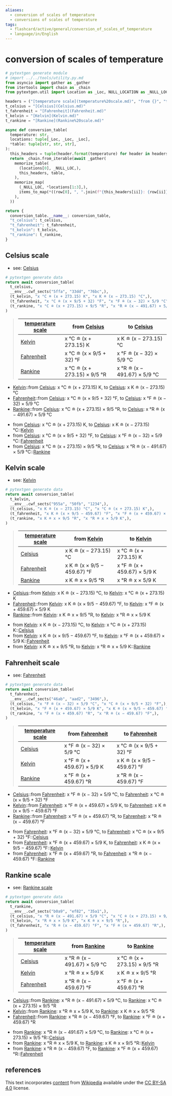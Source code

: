 ```yaml
---
aliases:
  - conversion of scales of temperature
  - conversions of scales of temperature
tags:
  - flashcard/active/general/conversion_of_scales_of_temperature
  - language/in/English
---
```


# conversion of scales of temperature

```Python
# pytextgen generate module
# import ../../tools/utility.py.md
from asyncio import gather as _gather
from itertools import chain as _chain
from pytextgen.util import Location as _Loc, NULL_LOCATION as _NULL_LOC

headers = ("[temperature scale](temperature%20scale.md)", "from {}", "to {}",)
t_celsius = "[Celsius](Celsius.md)"
t_fahrenheit = "[Fahrenheit](Fahrenheit.md)"
t_kelvin = "[Kelvin](Kelvin.md)"
t_rankine = "[Rankine](Rankine%20scale.md)"

async def conversion_table(
  temperature: str,
  locations: tuple[_Loc, _Loc, _Loc],
  *table: tuple[str, str, str],
):
  this_headers = tuple(header.format(temperature) for header in headers)
  return _chain.from_iterable(await _gather(
    memorize_table(
      (locations[0], _NULL_LOC,),
      this_headers, table,
    ),
    memorize_map(
      (_NULL_LOC, *locations[1:3],),
      items_to_map(*((row[0], ", ".join(f"{this_headers[ii]}: {row[ii]}" for ii in range(1, 3)),) for row in table)),
    ),
  ))

return {
  conversion_table.__name__: conversion_table,
  "t_celsius": t_celsius,
  "t_fahrenheit": t_fahrenheit,
  "t_kelvin": t_kelvin,
  "t_rankine": t_rankine,
}
```

## Celsius scale

- see: [Celsius](Celsius.md)

```Python
# pytextgen generate data
return await conversion_table(
  t_celsius,
  __env__.cwf_sects("5ffa", "33dd", "76bc",),
  (t_kelvin, "x °C ≘ (x + 273.15) K", "x K ≘ (x − 273.15) °C",),
  (t_fahrenheit, "x °C ≘ (x × 9/5 + 32) °F", "x °F ≘ (x − 32) × 5/9 °C",),
  (t_rankine, "x °C ≘ (x + 273.15) × 9/5 °R", "x °R ≘ (x − 491.67) × 5/9 °C",),
)
```

<!--pytextgen generate section="5ffa"--><!-- The following content is generated at 2024-03-07T00:32:24.791478+08:00. Any edits will be overridden! -->

> | [temperature scale](temperature%20scale.md) | from [Celsius](Celsius.md) | to [Celsius](Celsius.md) |
> |-|-|-|
> | [Kelvin](Kelvin.md) | x °C ≘ (x + 273.15) K | x K ≘ (x − 273.15) °C |
> | [Fahrenheit](Fahrenheit.md) | x °C ≘ (x × 9/5 + 32) °F | x °F ≘ (x − 32) × 5/9 °C |
> | [Rankine](Rankine%20scale.md) | x °C ≘ (x + 273.15) × 9/5 °R | x °R ≘ (x − 491.67) × 5/9 °C |

<!--/pytextgen-->

<!--pytextgen generate section="33dd"--><!-- The following content is generated at 2024-03-07T00:30:25.300831+08:00. Any edits will be overridden! -->

- [Kelvin](Kelvin.md)::from [Celsius](Celsius.md): x °C ≘ (x + 273.15) K, to [Celsius](Celsius.md): x K ≘ (x − 273.15) °C <!--SR:!2024-09-28,218,330-->
- [Fahrenheit](Fahrenheit.md)::from [Celsius](Celsius.md): x °C ≘ (x × 9/5 + 32) °F, to [Celsius](Celsius.md): x °F ≘ (x − 32) × 5/9 °C <!--SR:!2025-02-06,280,290-->
- [Rankine](Rankine%20scale.md)::from [Celsius](Celsius.md): x °C ≘ (x + 273.15) × 9/5 °R, to [Celsius](Celsius.md): x °R ≘ (x − 491.67) × 5/9 °C <!--SR:!2024-10-22,42,150-->

<!--/pytextgen-->

<!--pytextgen generate section="76bc"--><!-- The following content is generated at 2024-03-07T00:30:25.322423+08:00. Any edits will be overridden! -->

- from [Celsius](Celsius.md): x °C ≘ (x + 273.15) K, to [Celsius](Celsius.md): x K ≘ (x − 273.15) °C::[Kelvin](Kelvin.md) <!--SR:!2024-12-08,273,330-->
- from [Celsius](Celsius.md): x °C ≘ (x × 9/5 + 32) °F, to [Celsius](Celsius.md): x °F ≘ (x − 32) × 5/9 °C::[Fahrenheit](Fahrenheit.md) <!--SR:!2024-10-08,224,330-->
- from [Celsius](Celsius.md): x °C ≘ (x + 273.15) × 9/5 °R, to [Celsius](Celsius.md): x °R ≘ (x − 491.67) × 5/9 °C::[Rankine](Rankine%20scale.md) <!--SR:!2024-11-27,264,330-->

<!--/pytextgen-->

## Kelvin scale

- see: [Kelvin](Kelvin.md)

```Python
# pytextgen generate data
return await conversion_table(
  t_kelvin,
  __env__.cwf_sects("955a", "50fb", "1234",),
  (t_celsius, "x K ≘ (x − 273.15) °C", "x °C ≘ (x + 273.15) K",),
  (t_fahrenheit, "x K ≘ (x × 9/5 − 459.67) °F", "x °F ≘ (x + 459.67) × 5/9 K",),
  (t_rankine, "x K ≘ x × 9/5 °R", "x °R ≘ x × 5/9 K",),
)
```

<!--pytextgen generate section="955a"--><!-- The following content is generated at 2024-03-07T00:32:24.829185+08:00. Any edits will be overridden! -->

> | [temperature scale](temperature%20scale.md) | from [Kelvin](Kelvin.md) | to [Kelvin](Kelvin.md) |
> |-|-|-|
> | [Celsius](Celsius.md) | x K ≘ (x − 273.15) °C | x °C ≘ (x + 273.15) K |
> | [Fahrenheit](Fahrenheit.md) | x K ≘ (x × 9/5 − 459.67) °F | x °F ≘ (x + 459.67) × 5/9 K |
> | [Rankine](Rankine%20scale.md) | x K ≘ x × 9/5 °R | x °R ≘ x × 5/9 K |

<!--/pytextgen-->

<!--pytextgen generate section="50fb"--><!-- The following content is generated at 2024-03-07T00:30:25.375033+08:00. Any edits will be overridden! -->

- [Celsius](Celsius.md)::from [Kelvin](Kelvin.md): x K ≘ (x − 273.15) °C, to [Kelvin](Kelvin.md): x °C ≘ (x + 273.15) K <!--SR:!2024-11-12,252,330-->
- [Fahrenheit](Fahrenheit.md)::from [Kelvin](Kelvin.md): x K ≘ (x × 9/5 − 459.67) °F, to [Kelvin](Kelvin.md): x °F ≘ (x + 459.67) × 5/9 K <!--SR:!2025-09-27,367,230-->
- [Rankine](Rankine%20scale.md)::from [Kelvin](Kelvin.md): x K ≘ x × 9/5 °R, to [Kelvin](Kelvin.md): x °R ≘ x × 5/9 K <!--SR:!2025-10-02,457,310-->

<!--/pytextgen-->

<!--pytextgen generate section="1234"--><!-- The following content is generated at 2024-03-07T00:30:25.360089+08:00. Any edits will be overridden! -->

- from [Kelvin](Kelvin.md): x K ≘ (x − 273.15) °C, to [Kelvin](Kelvin.md): x °C ≘ (x + 273.15) K::[Celsius](Celsius.md) <!--SR:!2024-12-07,272,330-->
- from [Kelvin](Kelvin.md): x K ≘ (x × 9/5 − 459.67) °F, to [Kelvin](Kelvin.md): x °F ≘ (x + 459.67) × 5/9 K::[Fahrenheit](Fahrenheit.md) <!--SR:!2024-12-04,269,330-->
- from [Kelvin](Kelvin.md): x K ≘ x × 9/5 °R, to [Kelvin](Kelvin.md): x °R ≘ x × 5/9 K::[Rankine](Rankine%20scale.md) <!--SR:!2024-12-26,286,330-->

<!--/pytextgen-->

## Fahrenheit scale

- see: [Fahrenheit](Fahrenheit.md)

```Python
# pytextgen generate data
return await conversion_table(
  t_fahrenheit,
  __env__.cwf_sects("46ab", "aad2", "3496",),
  (t_celsius, "x °F ≘ (x − 32) × 5/9 °C", "x °C ≘ (x × 9/5 + 32) °F",),
  (t_kelvin, "x °F ≘ (x + 459.67) × 5/9 K", "x K ≘ (x × 9/5 − 459.67) °F",),
  (t_rankine, "x °F ≘ (x + 459.67) °R", "x °R ≘ (x − 459.67) °F",),
)
```

<!--pytextgen generate section="46ab"--><!-- The following content is generated at 2024-03-07T00:32:24.850721+08:00. Any edits will be overridden! -->

> | [temperature scale](temperature%20scale.md) | from [Fahrenheit](Fahrenheit.md) | to [Fahrenheit](Fahrenheit.md) |
> |-|-|-|
> | [Celsius](Celsius.md) | x °F ≘ (x − 32) × 5/9 °C | x °C ≘ (x × 9/5 + 32) °F |
> | [Kelvin](Kelvin.md) | x °F ≘ (x + 459.67) × 5/9 K | x K ≘ (x × 9/5 − 459.67) °F |
> | [Rankine](Rankine%20scale.md) | x °F ≘ (x + 459.67) °R | x °R ≘ (x − 459.67) °F |

<!--/pytextgen-->

<!--pytextgen generate section="aad2"--><!-- The following content is generated at 2024-03-07T00:30:25.407033+08:00. Any edits will be overridden! -->

- [Celsius](Celsius.md)::from [Fahrenheit](Fahrenheit.md): x °F ≘ (x − 32) × 5/9 °C, to [Fahrenheit](Fahrenheit.md): x °C ≘ (x × 9/5 + 32) °F <!--SR:!2027-01-07,853,330-->
- [Kelvin](Kelvin.md)::from [Fahrenheit](Fahrenheit.md): x °F ≘ (x + 459.67) × 5/9 K, to [Fahrenheit](Fahrenheit.md): x K ≘ (x × 9/5 − 459.67) °F <!--SR:!2025-02-12,254,250-->
- [Rankine](Rankine%20scale.md)::from [Fahrenheit](Fahrenheit.md): x °F ≘ (x + 459.67) °R, to [Fahrenheit](Fahrenheit.md): x °R ≘ (x − 459.67) °F <!--SR:!2025-11-01,476,310-->

<!--/pytextgen-->

<!--pytextgen generate section="3496"--><!-- The following content is generated at 2024-03-07T00:30:25.444393+08:00. Any edits will be overridden! -->

- from [Fahrenheit](Fahrenheit.md): x °F ≘ (x − 32) × 5/9 °C, to [Fahrenheit](Fahrenheit.md): x °C ≘ (x × 9/5 + 32) °F::[Celsius](Celsius.md) <!--SR:!2024-12-24,285,330-->
- from [Fahrenheit](Fahrenheit.md): x °F ≘ (x + 459.67) × 5/9 K, to [Fahrenheit](Fahrenheit.md): x K ≘ (x × 9/5 − 459.67) °F::[Kelvin](Kelvin.md) <!--SR:!2024-11-26,264,330-->
- from [Fahrenheit](Fahrenheit.md): x °F ≘ (x + 459.67) °R, to [Fahrenheit](Fahrenheit.md): x °R ≘ (x − 459.67) °F::[Rankine](Rankine%20scale.md) <!--SR:!2026-02-08,545,310-->

<!--/pytextgen-->

## Rankine scale

- see: [Rankine scale](Rankine%20scale.md)

```Python
# pytextgen generate data
return await conversion_table(
  t_rankine,
  __env__.cwf_sects("b0a9", "ef82", "35a1",),
  (t_celsius, "x °R ≘ (x − 491.67) × 5/9 °C", "x °C ≘ (x + 273.15) × 9/5 °R",),
  (t_kelvin, "x °R ≘ x × 5/9 K", "x K ≘ x × 9/5 °R",),
  (t_fahrenheit, "x °R ≘ (x − 459.67) °F", "x °F ≘ (x + 459.67) °R",),
)
```

<!--pytextgen generate section="b0a9"--><!-- The following content is generated at 2024-03-07T00:32:24.869938+08:00. Any edits will be overridden! -->

> | [temperature scale](temperature%20scale.md) | from [Rankine](Rankine%20scale.md) | to [Rankine](Rankine%20scale.md) |
> |-|-|-|
> | [Celsius](Celsius.md) | x °R ≘ (x − 491.67) × 5/9 °C | x °C ≘ (x + 273.15) × 9/5 °R |
> | [Kelvin](Kelvin.md) | x °R ≘ x × 5/9 K | x K ≘ x × 9/5 °R |
> | [Fahrenheit](Fahrenheit.md) | x °R ≘ (x − 459.67) °F | x °F ≘ (x + 459.67) °R |

<!--/pytextgen-->

<!--pytextgen generate section="ef82"--><!-- The following content is generated at 2024-03-07T00:30:25.492261+08:00. Any edits will be overridden! -->

- [Celsius](Celsius.md)::from [Rankine](Rankine%20scale.md): x °R ≘ (x − 491.67) × 5/9 °C, to [Rankine](Rankine%20scale.md): x °C ≘ (x + 273.15) × 9/5 °R <!--SR:!2025-04-21,273,230-->
- [Kelvin](Kelvin.md)::from [Rankine](Rankine%20scale.md): x °R ≘ x × 5/9 K, to [Rankine](Rankine%20scale.md): x K ≘ x × 9/5 °R <!--SR:!2024-10-12,228,330-->
- [Fahrenheit](Fahrenheit.md)::from [Rankine](Rankine%20scale.md): x °R ≘ (x − 459.67) °F, to [Rankine](Rankine%20scale.md): x °F ≘ (x + 459.67) °R <!--SR:!2024-12-29,209,250-->

<!--/pytextgen-->

<!--pytextgen generate section="35a1"--><!-- The following content is generated at 2024-03-07T00:30:25.461925+08:00. Any edits will be overridden! -->

- from [Rankine](Rankine%20scale.md): x °R ≘ (x − 491.67) × 5/9 °C, to [Rankine](Rankine%20scale.md): x °C ≘ (x + 273.15) × 9/5 °R::[Celsius](Celsius.md) <!--SR:!2024-11-23,261,330-->
- from [Rankine](Rankine%20scale.md): x °R ≘ x × 5/9 K, to [Rankine](Rankine%20scale.md): x K ≘ x × 9/5 °R::[Kelvin](Kelvin.md) <!--SR:!2024-11-22,261,330-->
- from [Rankine](Rankine%20scale.md): x °R ≘ (x − 459.67) °F, to [Rankine](Rankine%20scale.md): x °F ≘ (x + 459.67) °R::[Fahrenheit](Fahrenheit.md) <!--SR:!2024-09-29,218,330-->

<!--/pytextgen-->

## references

This text incorporates [content](https://en.wikipedia.org/wiki/conversion_of_scales_of_temperature) from [Wikipedia](Wikipedia.md) available under the [CC BY-SA 4.0](https://creativecommons.org/licenses/by-sa/4.0/) license.
